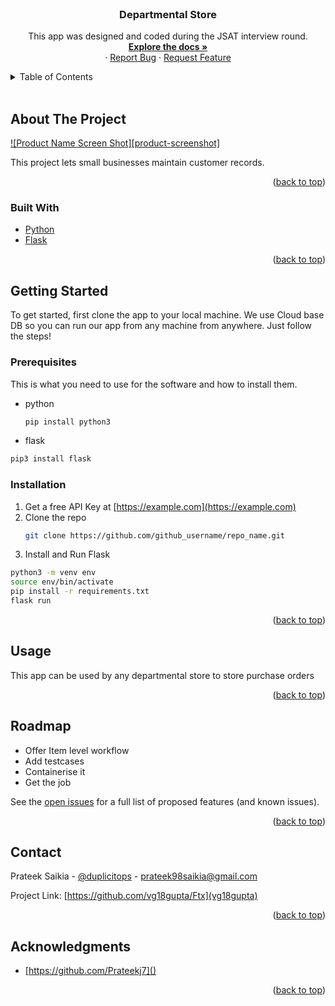 <div id="top"></div>





<!-- PROJECT LOGO -->
<br />
<div align="center">

<h3 align="center">Departmental Store</h3>

  <p align="center">
    This app was designed and coded during the JSAT interview round.
    <br />
    <a href="https://github.com/Prateekj7/JSAT"><strong>Explore the docs »</strong></a>
    <br />
    ·
    <a href="https://github.com/Prateekj7/JSAT/issues">Report Bug</a>
    ·
    <a href="https://github.com/Prateekj7/JSAT/issues">Request Feature</a>
  </p>
</div>



<!-- TABLE OF CONTENTS -->
<details>
  <summary>Table of Contents</summary>
  <ol>
    <li>
      <a href="#about-the-project">About The Project</a>
      <ul>
        <li><a href="#built-with">Built With</a></li>
      </ul>
    </li>
    <li>
      <a href="#getting-started">Getting Started</a>
      <ul>
        <li><a href="#prerequisites">Prerequisites</a></li>
        <li><a href="#installation">Installation</a></li>
      </ul>
    </li>
    <li><a href="#usage">Usage</a></li>
    <li><a href="#contributors">Contributing</a></li>
    <li><a href="#contact">Contact</a></li>
    <li><a href="#acknowledgments">Acknowledgments</a></li>
  </ol>
</details>


<br>

<!-- ABOUT THE PROJECT -->
## About The Project

[![Product Name Screen Shot][product-screenshot]](https://example.com)

This project lets small businesses maintain customer records.

<p align="right">(<a href="#top">back to top</a>)</p>



### Built With

* [Python](https://www.python.org/)
* [Flask](https://flask.palletsprojects.com/en/2.0.x/)

<p align="right">(<a href="#top">back to top</a>)</p>



<!-- GETTING STARTED -->
## Getting Started

To get started, first clone the app to your local machine. We use Cloud base DB so you can run our app from any machine from anywhere. Just follow the steps!

### Prerequisites

This is what you need to use for the software and how to install them.
* python
  ```sh
  pip install python3
  ```
* flask
```sh
pip3 install flask
```


### Installation

1. Get a free API Key at [https://example.com](https://example.com)
2. Clone the repo
   ```sh
   git clone https://github.com/github_username/repo_name.git
   ```
3. Install and Run Flask
  ```sh
  python3 -m venv env
  source env/bin/activate
  pip install -r requirements.txt
  flask run
  ```


<p align="right">(<a href="#top">back to top</a>)</p>



<!-- USAGE EXAMPLES -->
## Usage

This app can be used by any departmental store to store purchase orders
<p align="right">(<a href="#top">back to top</a>)</p>



<!-- ROADMAP -->
## Roadmap

-  Offer Item level workflow
-  Add testcases
-  Containerise it
-  Get the job

See the [open issues](https://github.com/vg18gupta/issues) for a full list of proposed features (and known issues).

<p align="right">(<a href="#top">back to top</a>)</p>






<!-- CONTACT -->
## Contact

Prateek Saikia - [@duplicitops](https://twitter.com/duplicitops) - prateek98saikia@gmail.com

Project Link: [https://github.com/vg18gupta/Ftx](vg18gupta)

<p align="right">(<a href="#top">back to top</a>)</p>



<!-- ACKNOWLEDGMENTS -->
## Acknowledgments

* [https://github.com/Prateekj7]()


<p align="right">(<a href="#top">back to top</a>)</p>



